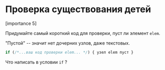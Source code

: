 # Проверка существования детей

[importance 5]

Придумайте самый короткий код для проверки, пуст ли элемент `elem`. 

"Пустой" -- значит нет дочерних узлов, даже текстовых.

```js
if (/*...ваш код проверки elem... */) { узел elem пуст }
```

Что написать в условии `if` ?